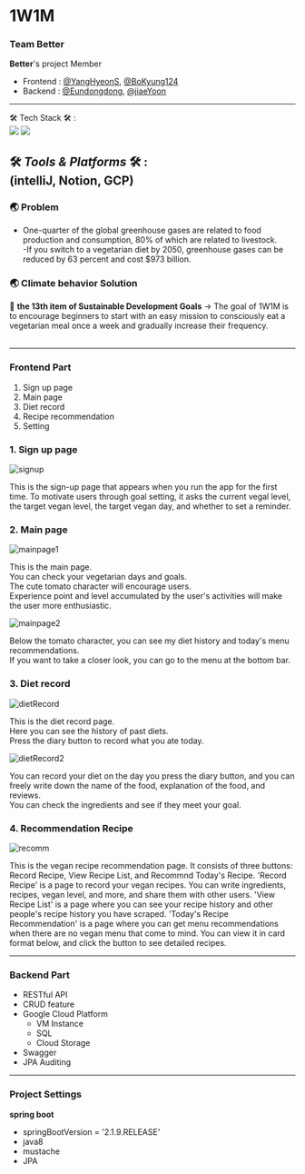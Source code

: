 # 1W1M
### Team Better

**Better**'s project
Member </br>
- Frontend : [@YangHyeonS](https://github.com/YangHyeonS), [@BoKyung124](https://github.com/BoKyung124) </br>
- Backend : [@Eundongdong](https://github.com/Eundongdong), [@jiaeYoon](https://github.com/jiaeYoon) </br>

---

🛠 Tech Stack 🛠 :</br>  <img src="https://img.shields.io/badge/-kotlin-lightgrey"> <img src="https://img.shields.io/badge/-spring%20boot-green"> </br>

🛠 *Tools & Platforms* 🛠 :</br>
(intelliJ, Notion, GCP)
--- 

### 🌏 Problem
- One-quarter of the global greenhouse gases are related to food production and consumption, 80% of which are related to livestock.</br>
-If you switch to a vegetarian diet by 2050, greenhouse gases can be reduced by 63 percent and cost $973 billion.

 ### 🌏 Climate behavior Solution
 🔑 **the 13th item of Sustainable Development Goals** → The goal of 1W1M is to encourage beginners to start with an easy mission to consciously eat a vegetarian meal once a week and gradually increase their frequency.
</br></br>
  

  

---

### Frontend Part

1. Sign up page </br>
2. Main page </br>
3. Diet record </br>
4. Recipe recommendation </br>
5. Setting </br>


### 1. Sign up page 

![signup](https://user-images.githubusercontent.com/51512016/160971301-c6d31898-afad-4b2a-9ef0-670ae17dae31.png)

This is the sign-up page that appears when you run the app for the first time. 
To motivate users through goal setting, it asks the current vegal level, the target vegan level, the target vegan day, and whether to set a reminder.

### 2. Main page
![mainpage1](https://user-images.githubusercontent.com/51512016/160971396-b60a94e5-f308-4f3e-8778-e10ad3a26553.png)  

This is the main page.  
You can check your vegetarian days and goals.  
The cute tomato character will encourage users.  
Experience point and level accumulated by the user's activities will make the user more enthusiastic.  
  

![mainpage2](https://user-images.githubusercontent.com/51512016/160971500-4ddf75aa-6017-4db4-9c3b-22e70e75b5aa.png)  

Below the tomato character, you can see my diet history and today's menu recommendations.  
If you want to take a closer look, you can go to the menu at the bottom bar.  

### 3. Diet record

![dietRecord](https://user-images.githubusercontent.com/51512016/160971719-f674d3ec-a69c-408a-9121-f55a07b318f0.png)  

This is the diet record page.  
Here you can see the history of past diets.  
Press the diary button to record what you ate today.  

![dietRecord2](https://user-images.githubusercontent.com/51512016/160971797-85f26730-7abc-444d-8330-36eaa23ede7b.png)

You can record your diet on the day you press the diary button, and you can freely write down the name of the food, explanation of the food, and reviews.  
You can check the ingredients and see if they meet your goal.  


### 4. Recommendation Recipe

![recomm](https://user-images.githubusercontent.com/51512016/160971926-a93720ff-7e98-419f-86eb-2e3b58556468.png)

This is the vegan recipe recommendation page. 
It consists of three buttons: Record Recipe, View Recipe List, and Recommnd Today's Recipe.
'Record Recipe' is a page to record your vegan recipes. You can write ingredients, recipes, vegan level, and more, and share them with other users.
'View Recipe List' is a page where you can see your recipe history and other people's recipe history you have scraped.
'Today's Recipe Recommendation' is a page where you can get menu recommendations when there are no vegan menu that come to mind. You can view it in card format below, and click the button to see detailed recipes.


---
### Backend Part
- RESTful API</br>
- CRUD feature</br>
- Google Cloud Platform</br>
  - VM Instance</br>
  - SQL</br>
  - Cloud Storage</br>
- Swagger</br>
- JPA Auditing</br>

---
### Project Settings

**spring boot** 
- springBootVersion = '2.1.9.RELEASE'
- java8
- mustache
- JPA
